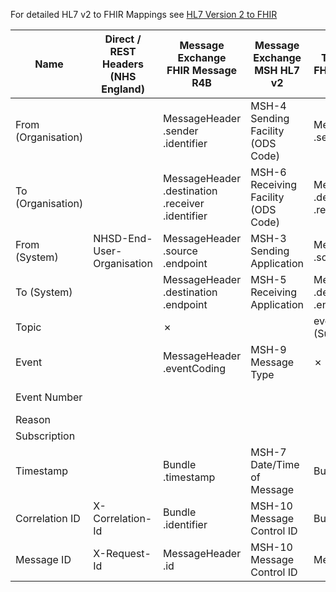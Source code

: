 
For detailed HL7 v2 to FHIR Mappings see [HL7 Version 2 to FHIR](https://build.fhir.org/ig/HL7/v2-to-fhir/ConceptMap-segment-msh-to-messageheader.html)

| Name                | Direct / REST Headers (NHS England) | Message Exchange <br/> FHIR Message R4B          | Message Exchange <br/> MSH HL7 v2   | Topic Exchange <br/>  FHIR Message R4B           | Pub/Sub <br/>FHIR Subscription R4B                | MESH Direct <br/> REST Headers | 
|---------------------|-------------------------------------|--------------------------------------------------|-------------------------------------|--------------------------------------------------|---------------------------------------------------|--------------------------------|
| From (Organisation) |                                     | MessageHeader .sender .identifier                | MSH-4 Sending Facility (ODS Code)   | MessageHeader .sender .identifier                |                                                   |                                |           
| To (Organisation)   |           | MessageHeader .destination .receiver .identifier | MSH-6 Receiving Facility (ODS Code) | MessageHeader .destination .receiver .identifier |                                                   |                                |           
| From (System)       | NHSD-End-User-Organisation                                    | MessageHeader .source .endpoint                  | MSH-3 Sending Application           | MessageHeader .source .endpoint                  |                                                   |mex-from|
| To (System)         |                                     | MessageHeader .destination .endpoint             | MSH-5 Receiving Application         | MessageHeader .destination .endpoint             |                                                   |mex-to|
| Topic               |                                     | &#10007;                                         |                                     | eventUri (SubscriptionTopic)                     | SubscriptionStatus .topic                         |                                |           
| Event               |                                     | MessageHeader .eventCoding                       | MSH-9 Message Type                  | &#10007;                                         |                                                   | mex-workflowid                               |
| Event Number        |                                     |                                                  |                                     |                                                  | SubscriptionStatus .notificationEvent             |                                |
| Reason              |                                     |                                                  |                                     |                                                  |                                                   |                                |
| Subscription        |                                     |                                                  |                                     |                                                  | SubscriptionStatus.subscription                   |                                |
| Timestamp           |                                     | Bundle .timestamp                                | MSH-7 Date/Time of Message          | Bundle .timestamp                                | SubscriptionStatus .notificationEvent .timestampe |                                |
| Correlation ID      | X-Correlation-Id                    | Bundle .identifier                               | MSH-10 Message Control ID           | Bundle .identifier                               |                                                   | mex-localid                               |
| Message ID          | X-Request-Id                        | MessageHeader .id                                | MSH-10 Message Control ID           | MessageHeader .id                                |                                                   | mex-messageid                               |
 
